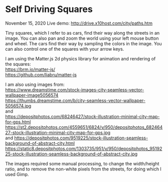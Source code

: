 # Self Driving Squares

November 15, 2020
Live demo: http://drive.x10host.com/city/paths.htm  
  
Tiny squares, which I refer to as cars, find their way along the streets in an image. You can also pan and zoom the world using your left mouse button and wheel. The cars find their way by sampling the colors in the image. You can also control one of the squares with your arrow keys.  
  
I am using the Matter.js  2d physics library for animation and rendering of the squares:  
https://brm.io/matter-js/  
https://github.com/liabru/matter-js  
  
I am also using images from:  
https://www.dreamstime.com/stock-images-city-seamless-vector-wallpaper-image5056574  
https://thumbs.dreamstime.com/b/city-seamless-vector-wallpaper-5056574.jpg  
and  
https://depositphotos.com/68246427/stock-illustration-minimal-city-map-for-gps.html  
https://st2.depositphotos.com/4559651/6824/v/950/depositphotos_68246427-stock-illustration-minimal-city-map-for-gps.jpg  
and
https://depositphotos.com/9519225/stock-illustration-seamless-background-of-abstract-city.html  
https://static8.depositphotos.com/1303735/951/v/950/depositphotos_9519225-stock-illustration-seamless-background-of-abstract-city.jpg  
  
The images required some manual processing, to change the width/height ratio, and to remove the non-white pixels from the streets, for doing which I used Gimp.  
  
